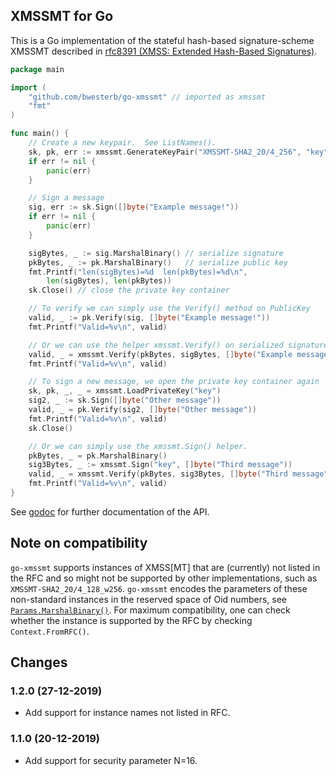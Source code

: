 XMSSMT for Go
-------------

This is a Go implementation of the stateful hash-based signature-scheme
XMSSMT described in [rfc8391 (XMSS: Extended Hash-Based Signatures)](
https://tools.ietf.org/html/rfc8391).

```go
package main

import (
    "github.com/bwesterb/go-xmssmt" // imported as xmssmt
    "fmt"
)

func main() {
    // Create a new keypair.  See ListNames().
    sk, pk, err := xmssmt.GenerateKeyPair("XMSSMT-SHA2_20/4_256", "key")
    if err != nil {
        panic(err)
    }

    // Sign a message
    sig, err := sk.Sign([]byte("Example message!"))
    if err != nil {
        panic(err)
    }

    sigBytes, _ := sig.MarshalBinary() // serialize signature
    pkBytes, _ := pk.MarshalBinary()   // serialize public key
    fmt.Printf("len(sigBytes)=%d  len(pkBytes)=%d\n",
        len(sigBytes), len(pkBytes))
    sk.Close() // close the private key container

    // To verify we can simply use the Verify() method on PublicKey
    valid, _ := pk.Verify(sig, []byte("Example message!"))
    fmt.Printf("Valid=%v\n", valid)

    // Or we can use the helper xmssmt.Verify() on serialized signature and pk
    valid, _ = xmssmt.Verify(pkBytes, sigBytes, []byte("Example message!"))
    fmt.Printf("Valid=%v\n", valid)

    // To sign a new message, we open the private key container again
    sk, pk, _, _ = xmssmt.LoadPrivateKey("key")
    sig2, _ := sk.Sign([]byte("Other message"))
    valid, _ = pk.Verify(sig2, []byte("Other message"))
    fmt.Printf("Valid=%v\n", valid)
    sk.Close()

    // Or we can simply use the xmssmt.Sign() helper.
    pkBytes, _ = pk.MarshalBinary()
    sig3Bytes, _ := xmssmt.Sign("key", []byte("Third message"))
    valid, _ = xmssmt.Verify(pkBytes, sig3Bytes, []byte("Third message"))
    fmt.Printf("Valid=%v\n", valid)
}
```

See [godoc](https://godoc.org/github.com/bwesterb/go-xmssmt) for
further documentation of the API.

Note on compatibility
---------------------

`go-xmssmt` supports instances of XMSS[MT] that are (currently) not listed
in the RFC and so might not be supported by other implementations, such
as `XMSSMT-SHA2_20/4_128_w256`.  `go-xmssmt` encodes the parameters of these
non-standard instances in the reserved space of Oid numbers,
see [`Params.MarshalBinary()`](https://godoc.org/github.com/bwesterb/go-xmssmt#Params.MarshalBinary).
For maximum compatibility, one can check whether the instance is supported
by the RFC by checking `Context.FromRFC()`.

Changes
-------

### 1.2.0 (27-12-2019)

- Add support for instance names not listed in RFC.

### 1.1.0 (20-12-2019)

- Add support for security parameter N=16.
